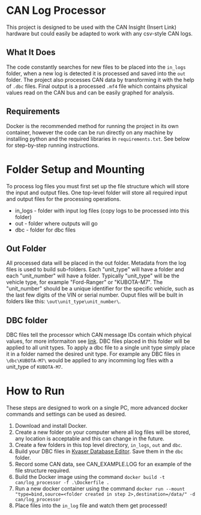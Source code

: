 # CAN Log Processor
This project is designed to be used with the CAN Insight (Insert Link) hardware but could easily be adapted to work with any csv-style CAN logs.

## What It Does
The code constantly searches for new files to be placed into the `in_logs` folder, when a new log is detected it is processed and saved into the `out` folder. The project also processes CAN data by transforming it with the help of `.dbc` files. Final output is a processed `.mf4` file which contains physical values read on the CAN bus and can be easily graphed for analysis.

## Requirements
Docker is the recommended method for running the project in its own container, however the code can be run directly on any machine by installing python and the required libraries in `requirements.txt`. See below for step-by-step running instructions.

# Folder Setup and Mounting
To process log files you must first set up the file structure which will store the input and output files. One top-level folder will store all required input and output files for the processing operations.

- in_logs - folder with input log files (copy logs to be processed into this folder)
- out - folder where outputs will go
- dbc - folder for dbc files

## Out Folder
All processed data will be placed in the out folder. Metadata from the log files is used to build sub-folders. Each "unit_type" will have a folder and each "unit_number" will have a folder. Typically "unit_type" will be the vehicle type, for example "Ford-Ranger" or "KUBOTA-M7". The "unit_number" should be a unique identifier for the specific vehicle, such as the last few digits of the VIN or serial number. Ouput files will be built in folders like this: `\out\unit_type\unit_number\`.

## DBC folder
DBC files tell the processor which CAN message IDs contain which phyical values, for more informaiton see [link](google.ca). DBC files placed in this folder will be applied to all unit types. To apply a dbc file to a single unit type simply place it in a folder named the desired unit type. For example any DBC files in `\dbc\KUBOTA-M7\` would be applied to any incomming log files with a unit_type of `KUBOTA-M7`.

# How to Run
These steps are designed to work on a single PC, more advanced docker commands and settings can be used as desired.

1. Download and install Docker.
2. Create a new folder on your computer where all log files will be stored, any location is acceptable and this can change in the future.
3. Create a few folders in this top level directory, `in_logs`, `out` and `dbc`.
4. Build your DBC files in [Kvaser Database Editor](https://www.kvaser.com/download/). Save them in the `dbc` folder.
5. Record some CAN data, see CAN_EXAMPLE.LOG for an example of the file structure required.
6. Build the Docker image using the command `docker build -t can/log_processor -f .\Dockerfile .`
7. Run a new docker container using the command `docker run --mount "type=bind,source=<folder created in step 2>,destination=/data/" -d can/log_processor`
8. Place files into the `in_log` file and watch them get processed!